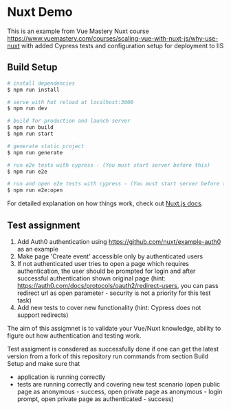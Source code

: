 # Nuxt Demo

 This is an example from Vue Mastery Nuxt course https://www.vuemastery.com/courses/scaling-vue-with-nuxt-js/why-use-nuxt with added Cypress tests and configuration setup for deployment to IIS

## Build Setup

``` bash
# install dependencies
$ npm run install

# serve with hot reload at localhost:3000
$ npm run dev

# build for production and launch server
$ npm run build
$ npm run start

# generate static project
$ npm run generate

# run e2e tests with cypress - (You must start server before this)
$ npm run e2e

# run and open e2e tests with cypress - (You must start server before this)
$ npm run e2e:open
```

For detailed explanation on how things work, check out [Nuxt.js docs](https://nuxtjs.org).

## Test assignment

1. Add Auth0 authentication using https://github.com/nuxt/example-auth0 as an example
2. Make page 'Create event' accessible only by authenticated users
3. If not authenticated user tries to open a page which requires authentication, the user should be prompted for login and after successful authentication shown original page (hint: https://auth0.com/docs/protocols/oauth2/redirect-users, you can pass redirect url as open parameter - security is not a priority for this test task)
4. Add new tests to cover new functionality (hint: Cypress does not support redirects)

The aim of this assigmnet is to validate your Vue/Nuxt knowledge, ability to figure out how authentication and testing work.

Test assigment is consdered as successfully done if one can get the latest version from a fork of this repository run commands from section Build Setup and make sure that
* application is running correctly
* tests are running correctly and covering new test scenario (open public page as anonymous - success, open private page as anonymous - login prompt, open private page as authenticated - success)

